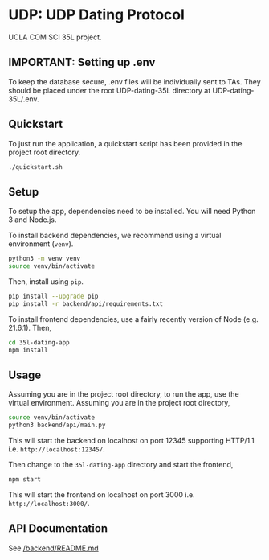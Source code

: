 # UDP: UDP Dating Protocol
UCLA COM SCI 35L project.

## IMPORTANT: Setting up .env
To keep the database secure, .env files will be individually sent to TAs. They should be placed under the root UDP-dating-35L directory at UDP-dating-35L/.env.

## Quickstart
To just run the application, a quickstart script has been provided in the project root directory.
```sh
./quickstart.sh
```

## Setup
To setup the app, dependencies need to be installed. You will need Python 3 and Node.js.

To install backend dependencies, we recommend using a virtual environment (`venv`).
```sh
python3 -m venv venv
source venv/bin/activate
```

Then, install using `pip`.
```sh
pip install --upgrade pip
pip install -r backend/api/requirements.txt
```

To install frontend dependencies, use a fairly recently version of Node (e.g. 21.6.1). Then,
```sh
cd 35l-dating-app
npm install
```

## Usage
Assuming you are in the project root directory, to run the app, use the virtual environment. Assuming you are in the project root directory,
```sh
source venv/bin/activate
python3 backend/api/main.py
```
This will start the backend on localhost on port 12345 supporting HTTP/1.1 i.e. `http://localhost:12345/`.

Then change to the `35l-dating-app` directory and start the frontend,
```sh
npm start
```
This will start the frontend on localhost on port 3000 i.e. `http://localhost:3000/`.

## API Documentation
See [/backend/README.md](/backend/README.md)
